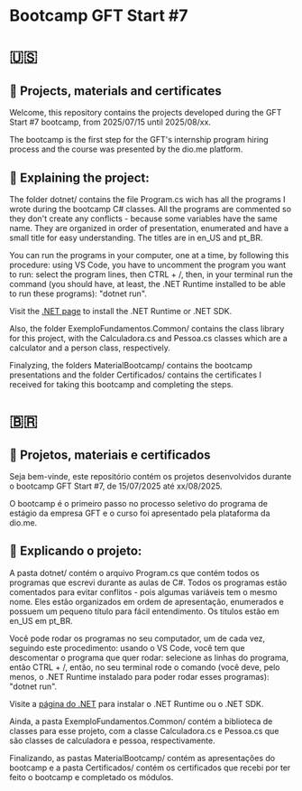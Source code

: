 # Bootcamp GFT Start #7

# 🇺🇸
## 📑 Projects, materials and certificates

Welcome, this repository contains the projects developed during the GFT Start #7 bootcamp, from 2025/07/15 until 2025/08/xx.

The bootcamp is the first step for the GFT's internship program hiring process and the course was presented by the dio.me platform.

## 📝 Explaining the project: 

The folder dotnet/ contains the file Program.cs wich has all the programs I wrote during the bootcamp C# classes. All the programs are commented so they don't create any conflicts - because some variables have the same name. They are organized in order of presentation, enumerated and have a small title for easy understanding. The titles are in en_US and pt_BR.

You can run the programs in your computer, one at a time, by following this procedure: using VS Code, you have to uncomment the program you want to run: select the program lines, then CTRL + /, then, in your terminal run the command (you should have, at least, the .NET Runtime installed to be able to run these programs): "dotnet run".

Visit the [.NET page](https://dotnet.microsoft.com/pt-br/download) to install the .NET Runtime or .NET SDK.

Also, the folder ExemploFundamentos.Common/ contains the class library for this project, with the Calculadora.cs and Pessoa.cs classes which are a calculator and a person class, respectively.

Finalyzing, the folders MaterialBootcamp/ contains the bootcamp presentations and the folder Certificados/ contains the certificates I received for taking this bootcamp and completing the steps.

# 🇧🇷
## 📑 Projetos, materiais e certificados

Seja bem-vinde, este repositório contém os projetos desenvolvidos durante o bootcamp GFT Start #7, de 15/07/2025 até xx/08/2025.

O bootcamp é o primeiro passo no processo seletivo do programa de estágio da empresa GFT e o curso foi apresentado pela plataforma da dio.me.

## 📝 Explicando o projeto:

A pasta dotnet/ contém o arquivo Program.cs que contém todos os programas que escrevi durante as aulas de C#. Todos os programas estão comentados para evitar conflitos - pois algumas variáveis tem o mesmo nome. Eles estão organizados em ordem de apresentação, enumerados e possuem um pequeno título para fácil entendimento. Os títulos estão em en_US em pt_BR.

Você pode rodar os programas no seu computador, um de cada vez, seguindo este procedimento: usando o VS Code, você tem que descomentar o programa que quer rodar: selecione as linhas do programa, então CTRL + /, então, no seu terminal rode o comando (você deve, pelo menos, o .NET Runtime instalado para poder rodar esses programas): "dotnet run".

Visite a [página do .NET](https://dotnet.microsoft.com/pt-br/download) para instalar o .NET Runtime ou o .NET SDK.

Ainda, a pasta ExemploFundamentos.Common/ contém a biblioteca de classes para esse projeto, com a classe Calculadora.cs e Pessoa.cs que são classes de calculadora e pessoa, respectivamente.

Finalizando, as pastas MaterialBootcamp/ contém as apresentações do bootcamp e a pasta Certificados/ contém os certificados que recebi por ter feito o bootcamp e completado os módulos.
